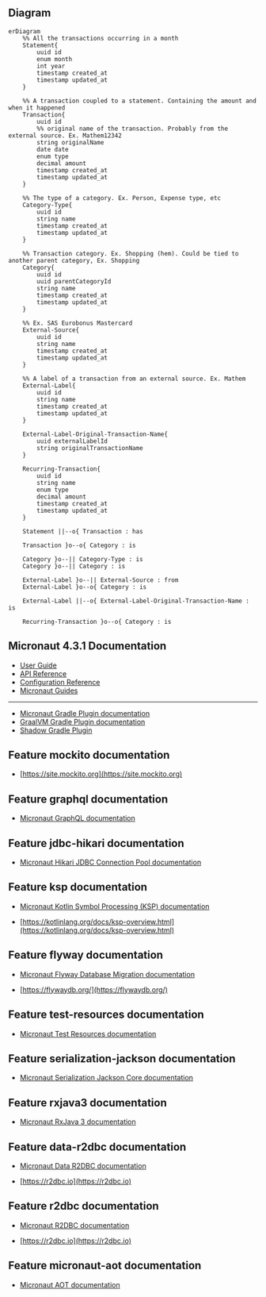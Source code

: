 ## Diagram
```mermaid
erDiagram
    %% All the transactions occurring in a month
    Statement{
        uuid id
        enum month
        int year
        timestamp created_at
        timestamp updated_at
    }
    
    %% A transaction coupled to a statement. Containing the amount and when it happened
    Transaction{
        uuid id
        %% original name of the transaction. Probably from the external source. Ex. Mathem12342
        string originalName  
        date date
        enum type
        decimal amount
        timestamp created_at
        timestamp updated_at
    }
    
    %% The type of a category. Ex. Person, Expense type, etc
    Category-Type{
        uuid id
        string name
        timestamp created_at
        timestamp updated_at
    }
    
    %% Transaction category. Ex. Shopping (hem). Could be tied to another parent category, Ex. Shopping
    Category{
        uuid id
        uuid parentCategoryId
        string name
        timestamp created_at
        timestamp updated_at
    }
    
    %% Ex. SAS Eurobonus Mastercard
    External-Source{
        uuid id
        string name
        timestamp created_at
        timestamp updated_at
    }

    %% A label of a transaction from an external source. Ex. Mathem
    External-Label{
        uuid id
        string name
        timestamp created_at
        timestamp updated_at
    }
    
    External-Label-Original-Transaction-Name{
        uuid externalLabelId
        string originalTransactionName
    }
    
    Recurring-Transaction{
        uuid id
        string name
        enum type
        decimal amount
        timestamp created_at
        timestamp updated_at
    }
    
    Statement ||--o{ Transaction : has
    
    Transaction }o--o{ Category : is
    
    Category }o--|| Category-Type : is
    Category }o--|| Category : is
    
    External-Label }o--|| External-Source : from
    External-Label }o--o{ Category : is
    
    External-Label ||--o{ External-Label-Original-Transaction-Name : is
    
    Recurring-Transaction }o--o{ Category : is
```

## Micronaut 4.3.1 Documentation

- [User Guide](https://docs.micronaut.io/4.3.1/guide/index.html)
- [API Reference](https://docs.micronaut.io/4.3.1/api/index.html)
- [Configuration Reference](https://docs.micronaut.io/4.3.1/guide/configurationreference.html)
- [Micronaut Guides](https://guides.micronaut.io/index.html)
---

- [Micronaut Gradle Plugin documentation](https://micronaut-projects.github.io/micronaut-gradle-plugin/latest/)
- [GraalVM Gradle Plugin documentation](https://graalvm.github.io/native-build-tools/latest/gradle-plugin.html)
- [Shadow Gradle Plugin](https://plugins.gradle.org/plugin/com.github.johnrengelman.shadow)
## Feature mockito documentation

- [https://site.mockito.org](https://site.mockito.org)


## Feature graphql documentation

- [Micronaut GraphQL documentation](https://micronaut-projects.github.io/micronaut-graphql/latest/guide/index.html)


## Feature jdbc-hikari documentation

- [Micronaut Hikari JDBC Connection Pool documentation](https://micronaut-projects.github.io/micronaut-sql/latest/guide/index.html#jdbc)


## Feature ksp documentation

- [Micronaut Kotlin Symbol Processing (KSP) documentation](https://docs.micronaut.io/latest/guide/#kotlin)

- [https://kotlinlang.org/docs/ksp-overview.html](https://kotlinlang.org/docs/ksp-overview.html)


## Feature flyway documentation

- [Micronaut Flyway Database Migration documentation](https://micronaut-projects.github.io/micronaut-flyway/latest/guide/index.html)

- [https://flywaydb.org/](https://flywaydb.org/)


## Feature test-resources documentation

- [Micronaut Test Resources documentation](https://micronaut-projects.github.io/micronaut-test-resources/latest/guide/)


## Feature serialization-jackson documentation

- [Micronaut Serialization Jackson Core documentation](https://micronaut-projects.github.io/micronaut-serialization/latest/guide/)


## Feature rxjava3 documentation

- [Micronaut RxJava 3 documentation](https://micronaut-projects.github.io/micronaut-rxjava3/snapshot/guide/index.html)


## Feature data-r2dbc documentation

- [Micronaut Data R2DBC documentation](https://micronaut-projects.github.io/micronaut-data/latest/guide/#dbc)

- [https://r2dbc.io](https://r2dbc.io)


## Feature r2dbc documentation

- [Micronaut R2DBC documentation](https://micronaut-projects.github.io/micronaut-r2dbc/latest/guide/)

- [https://r2dbc.io](https://r2dbc.io)


## Feature micronaut-aot documentation

- [Micronaut AOT documentation](https://micronaut-projects.github.io/micronaut-aot/latest/guide/)


